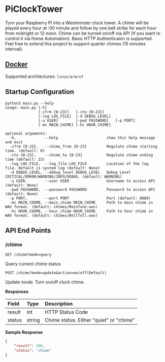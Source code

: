 # PiClockTower
Turn your Raspberry Pi into a Westminster clock tower. A chime will be played every hour at :00 minute and follow by one bell strike for each hour from midnight or 12 noon. Chime can be turned on/off via API (If you want to control it via Home Automation). Basic HTTP Authenticaion is supported. Feel free to extend this project to support quarter chimes (15 minutes interval).

## [Docker](https://hub.docker.com/r/donkeystudio/piclocktower)
Supported architectures: `linux/arm/v7`

## Startup Configuration
```
python3 main.py --help
usage: main.py [-h]
               [-cfrm {0-23}]   [-cto {0-23}]
               [-log LOG_FILE]  [-d DEBUG_LEVEL] 
               [-u USER]        [-pwd PASSWORD]   [-p PORT] 
               [-mc MAIN_CHIME] [-hc HOUR_CHIME]

optional arguments:
  -h,             --help                      show this help message and exit
  -cfrm {0-23},   --chime_from {0-23}         Regulate chime starting time. (default: 0)
  -cto {0-23},    --chime_to {0-23}           Regulate chime ending time (default: 23)
  -log LOG_FILE,  --log_file LOG_FILE         Location of the log file. Default is system log (default: None)
  -d DEBUG_LEVEL, --debug_level DEBUG_LEVEL   Debug Level CRITICAL/ERROR/WARNING/INFO/DEBUG. (default: WARNING)
  -u USER,        --user USER                 Username to access API (default: None)
  -pwd PASSWORD,  --password PASSWORD         Password to access API (default: None)
  -p PORT,        --port PORT                 Port (default: 8080)
  -mc MAIN_CHIME, --main_chime MAIN_CHIME     Path to main chime in WAV format. (default: chimes/MainTune.wav)
  -hc HOUR_CHIME, --hour_chime HOUR_CHIME     Path to hour chime in WAV format. (default: chimes/BellToll.wav)
```

## API End Points
### /chime
```http
GET /chime?mode=query
```
Query current chime status

```http
POST /chime?mode=update&action=on/off(Default)
```
Update mode. Turn on/off clock chime.

**Responses**

| Field | Type | Description |
| :--- | :--- | :--- |
| result | int | HTTP Status Code |
| status | string | Chime status. Either "quiet" or "chime" |

**Sample Response**
```json
{
    "result": 200,
    "status": "chime"
}
```